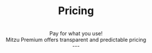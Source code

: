 ---
title: "Pricing"
subtitle: |- 
  --- 

  #### Pay for what you use!
  Mitzu Premium offers transparent and predictable pricing 
  
  ---
description: "Pay for what you use! Mitzu Premium offers transparent and predictable pricing"
draft: false
layout: "pricing"

pricing_list:
  # pricing item
  - name : "Self Served"
    currency: "$"
    price: "0"
    price_per : "month"
    info : |- 
      ---

      **Open-source Mitzu.<br/>Supported features:**
      
      ---
    recommended : false
    services: 
      - "Segmentation"
      - "Funnels"
      - "Retention"
      - "Journeys"
      - "Revenue Calculations" 
      - "Self Served - Notebooks"
      - "Self Served - Website"
      - "Self Served - Warehouse Integration"
    button:
      enable : true
      label : "Get Started"
      link : "https://github.com/mitzu-io/mitzu/"
      
  # pricing item
  - name: Mitzu Premium <br/> (coming soon)
    currency: "Starting from $"
    price: "0"
    price_per : "month"
    info : |- 
      ---

      **Usage based pricing:** <br/>
      >  **$0** for the first **250 queries**. <br/>
      **$99** for every additional **1000 query**
      
      ---
    recommended : true
    services: 
      - ">Everything From Self-Served"  
      - "**Cohorts**"
      - "**User Lookup**"
      - "**Dashboards**"
      - "**Hosted - Notebooks**"
      - "**Hosted - Website**"
      - "**Hosted - Warehouse Integration**"
      - "**SSO, SAML**"
    button:
      enable : true
      label : "Contact Us"
      link : "contact/"
   
  # pricing item
  - name : "Mitzu Enterprise"
    currency: "Contact us for price"
    price: ""
    price_per : "Month"
    info : |-
      ---

      **No consumption limit. Maximal data privacy and security**

      ---
    recommended : false
    services:
    - "Everything From Mitzu Premium"
    - "On-Premise Installation"
    - "SLO and Technical Support"
    - "Data Modelling Support"
    - "Data Collection Support"
    button:
      enable : true
      label : "Contact Us"
      link : "contact/"

# faq
faq:
  enable: true
  section: "faq"


---